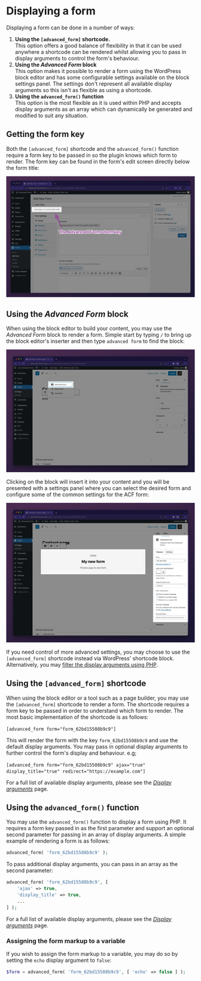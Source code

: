 # Displaying a form

Displaying a form can be done in a number of ways:

1. **Using the `[advanced_form]` shortcode.**<br>This option offers a good balance of flexibility in that it can be used
   anywhere a shortcode can be rendered whilst allowing you to pass in display arguments to control the form's
   behaviour.
2. **Using the _Advanced Form_ block**<br>This option makes it possible to render a form using the WordPress block
   editor and has some configurable settings available on the block settings panel. The settings don't represent all
   available display arguments so this isn't as flexible as using a shortcode.
3. **Using the `advanced_form()` function**<br>This option is the most flexible as it is used within PHP and accepts
   display arguments as an array which can dynamically be generated and modified to suit any situation.

## Getting the form key

Both the `[advanced_form]` shortcode and the `advanced_form()` function require a form key to be passed in so the plugin
knows which form to render. The form key can be found in the form's edit screen directly below the form title:

![advanced-forms-form-key.jpg](images/advanced-forms-form-key.jpg)

## Using the _Advanced Form_ block

When using the block editor to build your content, you may use the _Advanced Form_ block to render a form. Simple start
by typing `/` to bring up the block editor's inserter and then type `advanced form` to find the block:

![advanced-forms-for-acf-block-selection.jpg](images/advanced-forms-for-acf-block-selection.jpg)

Clicking on the block will insert it into your content and you will be presented with a settings panel where you can
select the desired form and configure some of the common settings for the ACF form:

![advanced-forms-for-acf-block-settings-panel.jpg](images/advanced-forms-for-acf-block-settings-panel.jpg)

If you need control of more advanced settings, you may choose to use the `[advanced_form]` shortcode instead via
WordPress' shortcode block. Alternatively, you
may [filter the display arguments using PHP](Display-arguments.md#filtering-display-arguments).

## Using the `[advanced_form]` shortcode

When using the block editor or a tool such as a page builder, you may use the `[advanced_form]` shortcode to render a
form. The shortcode requires a form key to be passed in order to understand which form to render. The most basic
implementation of the shortcode is as follows:

`[advanced_form form="form_62bd15508b9c9"]`

This will render the form with the key `form_62bd15508b9c9` and use the default display arguments. You may pass in
optional display arguments to further control the form's display and behaviour. e.g;

`[advanced_form form="form_62bd15508b9c9" ajax="true" display_title="true" redirect="https://example.com"]`

For a full list of available display arguments, please see the [_Display arguments_](Display-arguments.md) page.

## Using the `advanced_form()` function

You may use the `advanced_form()` function to display a form using PHP. It requires a form key passed in as the first
parameter and support an optional second parameter for passing in an array of display arguments. A simple example of
rendering a form is as follows:

```php
advanced_form( 'form_62bd15508b9c9' );
```

To pass additional display arguments, you can pass in an array as the second parameter:

```php
advanced_form( 'form_62bd15508b9c9', [
	'ajax' => true,
	'display_title' => true,
	...
] );
```

For a full list of available display arguments, please see the [_Display arguments_](Display-arguments.md) page.

### Assigning the form markup to a variable

If you wish to assign the form markup to a variable, you may do so by setting the `echo` display argument to `false`:

```php
$form = advanced_form( 'form_62bd15508b9c9', [ 'echo' => false ] );
```

